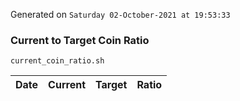 Generated on `Saturday 02-October-2021 at 19:53:33`

### Current to Target Coin Ratio
`current_coin_ratio.sh`

Date|Current|Target|Ratio
---|---|---|---
